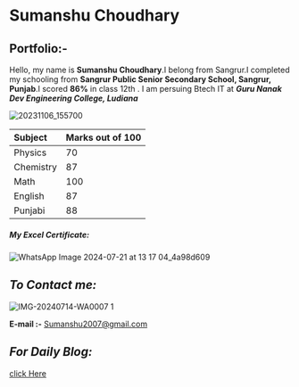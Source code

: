 # Sumanshu Choudhary
## Portfolio:-
Hello, my name is **Sumanshu Choudhary**.I belong from Sangrur.I completed my schooling from **Sangrur Public Senior Secondary School, Sangrur, Punjab**.I scored **86%** in class 12th .
I am persuing Btech IT at ***Guru Nanak Dev Engineering College, Ludiana***

![20231106_155700](https://github.com/user-attachments/assets/b44d772c-f236-4ae0-ba24-a491b56c329c)

|Subject|Marks out of 100|
|:-|:-|
|Physics|70|
|Chemistry|87|
|Math|100|
|English|87|
|Punjabi|88|



##### *My Excel Certificate:*

![WhatsApp Image 2024-07-21 at 13 17 04_4a98d609](https://github.com/user-attachments/assets/cc8ff633-2f24-46be-9819-15563288ea4d)




## _To Contact me:_

![IMG-20240714-WA0007 1](https://github.com/user-attachments/assets/fbe787aa-44ae-4917-8f1f-6526c53eaf5f)




**E-mail :-** Sumanshu2007@gmail.com




## _For Daily Blog:_

[click Here](https://sumanshuchoudhary2007.github.io/dailyblog.github.io/)
